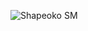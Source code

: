 ![Shapeoko SM](https://raw.github.com/shapeoko/Shapeoko_Experimental/master/Shapeoko_CP/shapeoko_cp_render.png)
